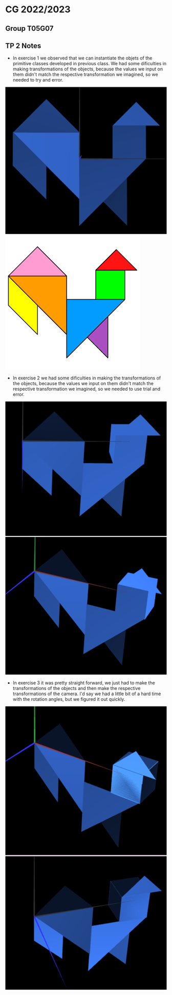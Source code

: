 # CG 2022/2023

## Group T05G07

## TP 2 Notes

- In exercise 1 we observed that we can instantiate the objets of the primitive classes developed in previous class. We had some dificulties in making transformations of the objects, because the values we input on them didn't match the respective transformation we imagined, so we needed to try and error.

![Screenshot 1](screenshots/CG-t05g07-tp2-1a.png)
![Screenshot 2](screenshots/CG-t05g07-tp2-1b.png)

- In exercise 2 we had some dificulties in making the transformations of the objects, because the values we input on them didn't match the respective transformation we imagined, so we needed to use trial and error.

![Screenshot 3](screenshots/CG-t05g07-tp2-2a.png)
![Screenshot 4](screenshots/CG-t05g07-tp2-2b.png)

- In exercise 3 it was pretty straight forward, we just had to make the transformations of the objects and then make the respective transformations of the camera. I'd say we had a little bit of a hard time with the rotation angles, but we figured it out quickly.

![Screenshot 5](screenshots/CG-t05g07-tp2-3a.png)
![Screenshot 6](screenshots/CG-t05g07-tp2-3b.png)